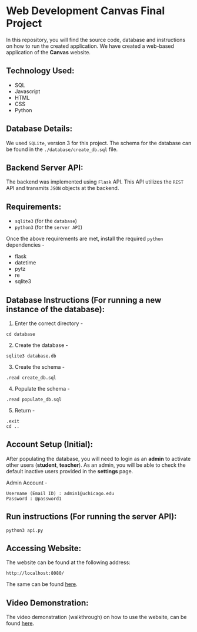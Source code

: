 # Web Development Canvas Final Project

In this repository, you will find the source code, database and instructions on how to run the created application. We have created a web-based application of the **Canvas** website.

## Technology Used:
- SQL
- Javascript
- HTML
- CSS
- Python
## Database Details:

We used `SQLite`, version 3 for this project. The schema for the database can be found in the `./database/create_db.sql` file.
## Backend Server API:

The backend was implemented using `Flask` API. This API utilizes the `REST` API and transmits `JSON` objects at the backend.
## Requirements:

- `sqlite3` (for the `database`)
- `python3` (for the `server API`)

Once the above requirements are met, install the required `python` dependencies - 

- flask
- datetime
- pytz
- re
- sqlite3

## Database Instructions (For running a new instance of the database):

1. Enter the correct directory - 
```
cd database
```

2. Create the database - 
```
sqlite3 database.db
```

3. Create the schema - 
```
.read create_db.sql
```

4. Populate the schema - 
```
.read populate_db.sql
```

5. Return - 
```
.exit
cd ..
```

## Account Setup (Initial):

After populating the database, you will need to login as an **admin** to activate other users (**student**, **teacher**). As an admin, you will be able to check the default inactive users provided in the **settings** page.

Admin Account - 
```
Username (Email ID) : admin1@uchicago.edu
Password : @password1
```

## Run instructions (For running the server API):

```
python3 api.py
```

## Accessing Website:

The website can be found at the following address:
```
http://localhost:8080/
```

The same can be found [here](http://localhost:8080/).

## Video Demonstration:

The video demonstration (walkthrough) on how to use the website, can be found [here](https://drive.google.com/drive/folders/16zL1ZzIMbvp6CpXDmkSKIUOIMvbfWlWp?usp=sharing). 


